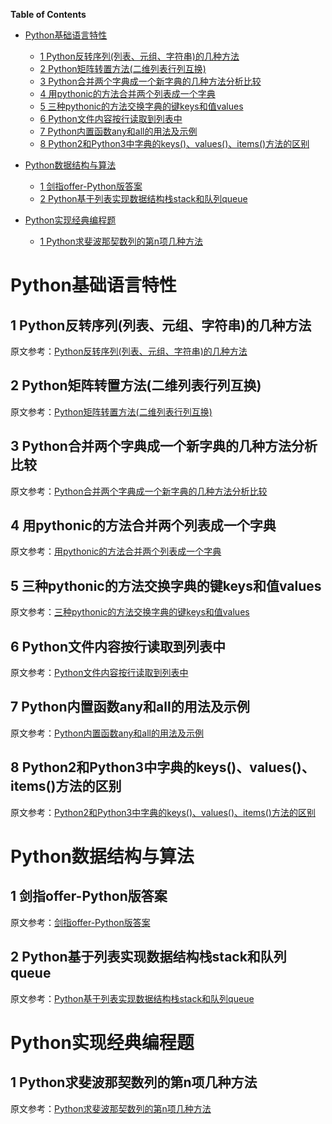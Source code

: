 <!-- markdown-toc start - Don't edit this section. Run M-x markdown-toc-generate-toc again -->
**Table of Contents**

- [Python基础语言特性](#python基础语言特性)
    - [1 Python反转序列(列表、元组、字符串)的几种方法](#1-python反转序列列表元组字符串的几种方法)
    - [2 Python矩阵转置方法(二维列表行列互换)](#2-python矩阵转置方法二维列表行列互换)
    - [3 Python合并两个字典成一个新字典的几种方法分析比较](#3-python合并两个字典成一个新字典的几种方法分析比较)
    - [4 用pythonic的方法合并两个列表成一个字典](#4-用pythonic的方法合并两个列表成一个字典)
    - [5 三种pythonic的方法交换字典的键keys和值values](#5-三种pythonic的方法交换字典的键keys和值values)
    - [6 Python文件内容按行读取到列表中](#6-python文件内容按行读取到列表中)
    - [7 Python内置函数any和all的用法及示例](#7-python内置函数any和all的用法及示例)
    - [8 Python2和Python3中字典的keys()、values()、items()方法的区别](#8-python2和python3中字典的keysvaluesitems方法的区别)

- [Python数据结构与算法](#python数据结构与算法)
    - [1 剑指offer-Python版答案](#1-剑指offer-python版答案)
    - [2 Python基于列表实现数据结构栈stack和队列queue](#2-python基于列表实现数据结构栈stack和队列queue)

- [Python实现经典编程题](#python实现经典编程题)
    - [1 Python求斐波那契数列的第n项几种方法](#1-python求斐波那契数列的第n项几种方法)

<!-- markdown-toc end -->


# Python基础语言特性 #

## 1 Python反转序列(列表、元组、字符串)的几种方法 ##
原文参考：[Python反转序列(列表、元组、字符串)的几种方法](http://www.revotu.com/reverse-sequence-list-tuple-str-in-python.html)
## 2 Python矩阵转置方法(二维列表行列互换) ##
原文参考：[Python矩阵转置方法(二维列表行列互换)](http://www.revotu.com/matrix-transpose-in-python.html)
## 3 Python合并两个字典成一个新字典的几种方法分析比较 ##
原文参考：[Python合并两个字典成一个新字典的几种方法分析比较](http://www.revotu.com/python-merge-two-dicts-into-one-dict.html)
## 4 用pythonic的方法合并两个列表成一个字典 ##
原文参考：[用pythonic的方法合并两个列表成一个字典](http://www.revotu.com/pythonic-method-merge-two-list-to-one-dict.html)
## 5 三种pythonic的方法交换字典的键keys和值values ##
原文参考：[三种pythonic的方法交换字典的键keys和值values](http://www.revotu.com/three-pythonic-ways-to-swap-dict-keys-and-values.html)
## 6 Python文件内容按行读取到列表中 ##
原文参考：[Python文件内容按行读取到列表中](http://www.revotu.com/read-file-to-list-by-line.html)
## 7 Python内置函数any和all的用法及示例 ##
原文参考：[Python内置函数any和all的用法及示例](http://www.revotu.com/python-built-in-function-any-and-all.html)
## 8 Python2和Python3中字典的keys()、values()、items()方法的区别 ##
原文参考：[Python2和Python3中字典的keys()、values()、items()方法的区别](http://www.revotu.com/difference-dict-keys-values-items-between-python2-and-python3.html)

# Python数据结构与算法 #
## 1 剑指offer-Python版答案 ##
原文参考：[剑指offer-Python版答案](http://www.revotu.com/coding-interviews-python-solutions.html)
## 2 Python基于列表实现数据结构栈stack和队列queue ##
原文参考：[Python基于列表实现数据结构栈stack和队列queue](http://www.revotu.com/python-implement-data-stucture-stack-and-queue-base-on-list.html)
# Python实现经典编程题 #
## 1 Python求斐波那契数列的第n项几种方法 ##
原文参考：[Python求斐波那契数列的第n项几种方法](http://www.revotu.com/python-get-fibonacci-n-number.html)